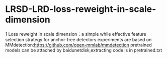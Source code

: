 # LRSD-LRD-loss-reweight-in-scale-dimension
1 Loss reweight in scale dimension：a simple while effective feature selection strategy for anchor-free detectors
experiments are based on MMdetection:https://github.com/open-mmlab/mmdetection
pretrained models can be attached by baidunetdisk,extracting code is in pretrained.txt
